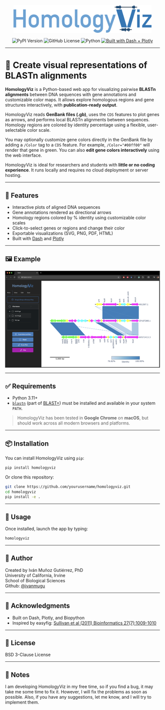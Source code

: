 <p align="center">
   <img src="https://raw.githubusercontent.com/ivanmugu/homologyviz/refs/heads/main/src/homologyviz/assets/logo.png" alt="HomologyViz" width="450">
</p>

<div align="center">

![PyPI Version](https://img.shields.io/pypi/v/homologyviz)
![GitHub License](https://img.shields.io/github/license/ivanmugu/homologyviz)
![Python](https://img.shields.io/badge/python-3.11-blue.svg)
[![Built with Dash + Plotly](https://img.shields.io/badge/Built%20with-Dash%20%2B%20Plotly-1f6feb?logo=plotly&logoColor=white)](https://dash.plotly.com/)

</div>

---

# 🧬 Create visual representations of BLASTn alignments

**HomologyViz** is a Python-based web app for visualizing pairwise **BLASTn alignments** between DNA sequences with gene annotations and customizable color maps. It allows explore homologous regions and gene structures interactively, with **publication-ready output**.

HomologyViz reads **GenBank files (.gb)**, uses the `CDS` features to plot genes as arrows, and performs local BLASTn alignments between sequences. Homology regions are colored by identity percentage using a flexible, user-selectable color scale.

You may optionally customize gene colors directly in the GenBank file by adding a `/Color` tag to a `CDS` feature. For example, `/Color="#00ff00"` will render that gene in green. You can also **edit gene colors interactively** using the web interface.

HomologyViz is ideal for researchers and students with **little or no coding experience**. It runs locally and requires no cloud deployment or server hosting.

---

## 🚀 Features

- Interactive plots of aligned DNA sequences
- Gene annotations rendered as directional arrows
- Homology regions colored by % identity using customizable color scales
- Click-to-select genes or regions and change their color
- Exportable visualizations (SVG, PNG, PDF, HTML)
- Built with [Dash](https://dash.plotly.com/) and [Plotly](https://plotly.com/python/)

---

## 🖼 Example

<p align="center">
   <img src="https://raw.githubusercontent.com/ivanmugu/homologyviz/refs/heads/main/src/homologyviz/images/HomologyViz_app.png" alt="HomologyViz" width="600">
</p>

---

## ✅ Requirements

- Python 3.11+
- [`blastn`](https://www.ncbi.nlm.nih.gov/books/NBK569861/) (part of [BLAST+](https://blast.ncbi.nlm.nih.gov/Blast.cgi?PAGE_TYPE=BlastDocs&DOC_TYPE=Download)) must be installed and available in your system `PATH`.

> HomologyViz has been tested in **Google Chrome** on **macOS**, but should work across all modern browsers and platforms.

---

## 📦 Installation

You can install HomologyViz using `pip`:

```bash
pip install homologyviz
```

Or clone this repository:

```bash
git clone https://github.com/yourusername/homologyviz.git
cd homologyviz
pip install -e .
```

---

## 🧪 Usage

Once installed, launch the app by typing:

```bash
homologyviz
```

---

## 👤 Author

Created by Iván Muñoz Gutiérrez, PhD<br>
University of California, Irvine<br>
School of Biological Sciences<br>
Github: [@ivanmugu](https://github.com/ivanmugu)

---

## 🙏 Acknowledgments

- Built on Dash, Plotly, and Biopython
- Inspired by easyfig: [Sullivan et al (2011) Bioinformatics 27(7):1009-1010](https://academic.oup.com/bioinformatics/article/27/7/1009/230508)

---

## 📄 License

BSD 3-Clause License

---

## 📝 Notes

I am developing HomologyViz in my free time, so if you find a bug, it may take me some time to fix it. However, I will fix the problems as soon as possible. Also, if you have any suggestions, let me know, and I will try to implement them.
